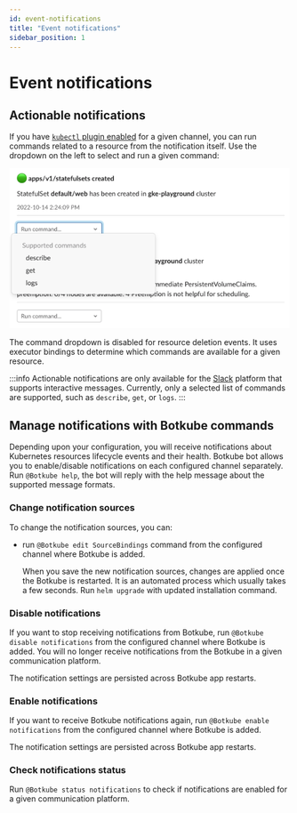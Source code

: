 ```yaml
---
id: event-notifications
title: "Event notifications"
sidebar_position: 1
---
```


# Event notifications

## Actionable notifications

If you have [`kubectl` plugin enabled](../plugins/kubectl.md) for a given channel, you can run commands related to a resource from the notification itself. Use the dropdown on the left to select and run a given command:

![Actionable notifications](assets/actionable-notifications.png)

The command dropdown is disabled for resource deletion events. It uses executor bindings to determine which commands are available for a given resource.

:::info
Actionable notifications are only available for the [Slack](../installation/slack/index.md) platform that supports interactive messages. Currently, only a selected list of commands are supported, such as `describe`, `get`, or `logs`.
:::

## Manage notifications with Botkube commands

Depending upon your configuration, you will receive notifications about Kubernetes resources lifecycle events and their health.
Botkube bot allows you to enable/disable notifications on each configured channel separately. Run `@Botkube help`, the bot will reply with the help message about the supported message formats.

### Change notification sources

To change the notification sources, you can:

- run `@Botkube edit SourceBindings` command from the configured channel where Botkube is added.

  When you save the new notification sources, changes are applied once the Botkube is restarted. It is an automated process which usually takes a few seconds. Run `helm upgrade` with updated installation command.

### Disable notifications

If you want to stop receiving notifications from Botkube, run `@Botkube disable notifications` from the configured channel where Botkube is added. You will no longer receive notifications from the Botkube in a given communication platform.

The notification settings are persisted across Botkube app restarts.

### Enable notifications

If you want to receive Botkube notifications again, run `@Botkube enable notifications` from the configured channel where Botkube is added.

The notification settings are persisted across Botkube app restarts.

### Check notifications status

Run `@Botkube status notifications` to check if notifications are enabled for a given communication platform.

